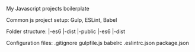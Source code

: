 My Javascript projects boilerplate

Common js project setup:
Gulp,
ESLint,
Babel

Folder structure:
|-es6
|-dist
|-public
    |-es6
    |-dist
    
Configuration files:
.gitignore
gulpfile.js
babelrc
.eslintrc.json
package.json